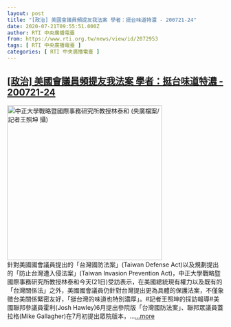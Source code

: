 ```yaml
---
layout: post
title: "[政治] 美國會議員頻提友我法案 學者：挺台味道特濃 - 200721-24"
date: 2020-07-21T09:55:51.000Z
author: RTI 中央廣播電臺
from: https://www.rti.org.tw/news/view/id/2072953
tags: [ RTI 中央廣播電臺 ]
categories: [ RTI 中央廣播電臺 ]
---
```

<!--1595325351000-->
[[政治] 美國會議員頻提友我法案 學者：挺台味道特濃 - 200721-24](https://www.rti.org.tw/news/view/id/2072953)
------

<div>
<img src="https://static.rti.org.tw/assets/thumbnails/2019/08/19/0228ea76cb92550ad49d88ced205e1b9.JPG" width="360" alt="中正大學戰略暨國際事務研究所教授林泰和 (央廣檔案/記者王照坤 攝)" title="中正大學戰略暨國際事務研究所教授林泰和 (央廣檔案/記者王照坤 攝)"><br>針對美國國會議員提出的「台灣國防法案」(Taiwan Defense Act)以及規劃提出的「防止台灣遭入侵法案」(Taiwan Invasion Prevention Act)，中正大學戰略暨國際事務研究所教授林泰和今天(21日)受訪表示，在美國總統現有權力以及既有的「台灣關係法」之外，美國國會議員仍針對台灣提出更為具體的保護法案，不僅象徵台美關係緊密友好，「挺台灣的味道也特別濃厚」。#記者王照坤的採訪報導#美國聯邦參議員霍利(Josh Hawley)6月提出參院版「台灣國防法案」、聯邦眾議員蓋拉格(Mike Gallagher)在7月初提出眾院版本，...<a target="_blank" href="https://www.rti.org.tw/news/view/id/2072953">...more</a>
</div>
